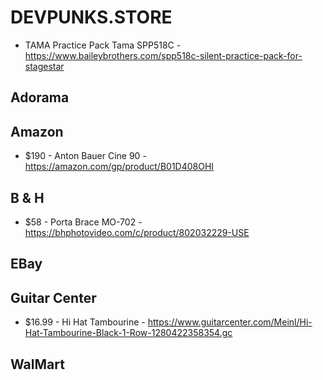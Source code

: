 # DEVPUNKS.STORE

  - TAMA Practice Pack Tama SPP518C - https://www.baileybrothers.com/spp518c-silent-practice-pack-for-stagestar


## Adorama


## Amazon

  - $190 - Anton Bauer Cine 90 - https://amazon.com/gp/product/B01D408OHI


## B & H

  - $58 - Porta Brace MO-702 - https://bhphotovideo.com/c/product/802032229-USE


## EBay


## Guitar Center

  - $16.99 - Hi Hat Tambourine - https://www.guitarcenter.com/Meinl/Hi-Hat-Tambourine-Black-1-Row-1280422358354.gc


## WalMart


